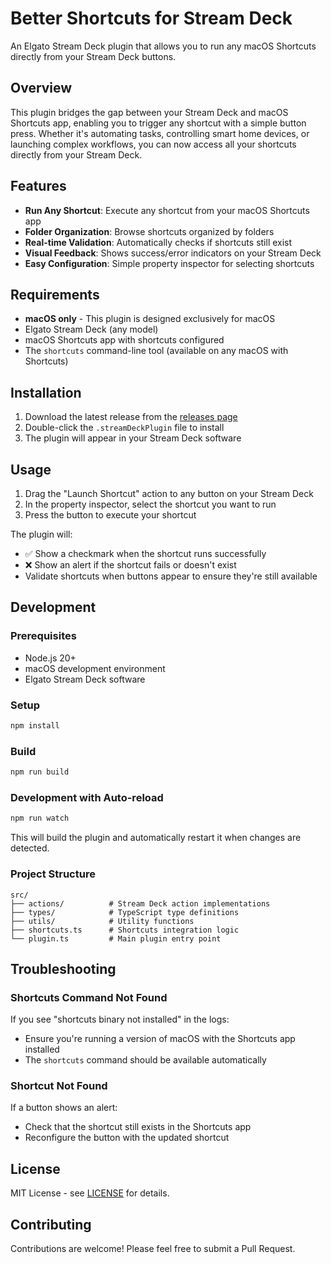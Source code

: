 # Better Shortcuts for Stream Deck

An Elgato Stream Deck plugin that allows you to run any macOS Shortcuts directly from your Stream Deck buttons.

## Overview

This plugin bridges the gap between your Stream Deck and macOS Shortcuts app, enabling you to trigger any shortcut with a simple button press. Whether it's automating tasks, controlling smart home devices, or launching complex workflows, you can now access all your shortcuts directly from your Stream Deck.

## Features

- **Run Any Shortcut**: Execute any shortcut from your macOS Shortcuts app
- **Folder Organization**: Browse shortcuts organized by folders
- **Real-time Validation**: Automatically checks if shortcuts still exist
- **Visual Feedback**: Shows success/error indicators on your Stream Deck
- **Easy Configuration**: Simple property inspector for selecting shortcuts

## Requirements

- **macOS only** - This plugin is designed exclusively for macOS
- Elgato Stream Deck (any model)
- macOS Shortcuts app with shortcuts configured
- The `shortcuts` command-line tool (available on any macOS with Shortcuts)

## Installation

1. Download the latest release from the [releases page](../../releases)
2. Double-click the `.streamDeckPlugin` file to install
3. The plugin will appear in your Stream Deck software

## Usage

1. Drag the "Launch Shortcut" action to any button on your Stream Deck
2. In the property inspector, select the shortcut you want to run
3. Press the button to execute your shortcut

The plugin will:
- ✅ Show a checkmark when the shortcut runs successfully
- ❌ Show an alert if the shortcut fails or doesn't exist
- Validate shortcuts when buttons appear to ensure they're still available

## Development

### Prerequisites

- Node.js 20+
- macOS development environment
- Elgato Stream Deck software

### Setup

```bash
npm install
```

### Build

```bash
npm run build
```

### Development with Auto-reload

```bash
npm run watch
```

This will build the plugin and automatically restart it when changes are detected.

### Project Structure

```
src/
├── actions/          # Stream Deck action implementations
├── types/            # TypeScript type definitions
├── utils/            # Utility functions
├── shortcuts.ts      # Shortcuts integration logic
└── plugin.ts         # Main plugin entry point
```

## Troubleshooting

### Shortcuts Command Not Found
If you see "shortcuts binary not installed" in the logs:
- Ensure you're running a version of macOS with the Shortcuts app installed
- The `shortcuts` command should be available automatically

### Shortcut Not Found
If a button shows an alert:
- Check that the shortcut still exists in the Shortcuts app
- Reconfigure the button with the updated shortcut

## License

MIT License - see [LICENSE](LICENSE) for details.

## Contributing

Contributions are welcome! Please feel free to submit a Pull Request.
